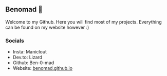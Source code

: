 ## Benomad 🦎

Welcome to my Github. Here you will find most of my projects. Everything can be found on my website however :)

### Socials

- Insta: Maniclout
- Dev.to: Lizard
- Github: Ben-0-mad
- Website: [benomad.github.io](https://benomad.github.io)
